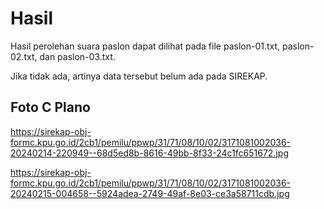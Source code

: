 # Hasil

Hasil perolehan suara paslon dapat dilihat pada file paslon-01.txt, paslon-02.txt, dan paslon-03.txt.

Jika tidak ada, artinya data tersebut belum ada pada SIREKAP.

## Foto C Plano

https://sirekap-obj-formc.kpu.go.id/2cb1/pemilu/ppwp/31/71/08/10/02/3171081002036-20240214-220949--68d5ed8b-8616-49bb-8f33-24c1fc651672.jpg

https://sirekap-obj-formc.kpu.go.id/2cb1/pemilu/ppwp/31/71/08/10/02/3171081002036-20240215-004658--5924adea-2749-49af-8e03-ce3a58711cdb.jpg
